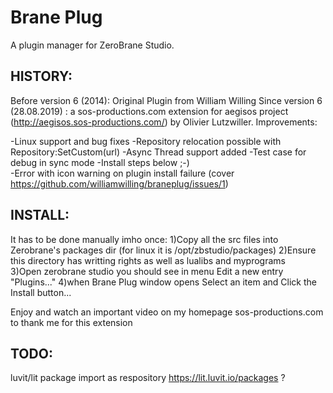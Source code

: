 # Brane Plug

A plugin manager for ZeroBrane Studio.

HISTORY:
--------

Before version 6 (2014): Original Plugin from William Willing
Since version 6 (28.08.2019) : a sos-productions.com extension for aegisos project (http://aegisos.sos-productions.com/) by Olivier Lutzwiller. Improvements:

-Linux support and bug fixes
-Repository relocation possible with Repository:SetCustom(url)
-Async Thread support added
-Test case for debug in sync mode
-Install steps below ;-)  
-Error with icon warning on plugin install failure (cover https://github.com/williamwilling/braneplug/issues/1)

INSTALL:
--------

  It has to be done manually imho once:
  1)Copy all the src files into Zerobrane's packages dir (for linux it is /opt/zbstudio/packages)
  2)Ensure this directory has writting rights as well as lualibs and myprograms  
  3)Open zerobrane studio you should see in menu Edit a new entry "Plugins..." 
  4)when Brane Plug window opens Select an item and Click the Install button...
  
  Enjoy and watch an important video on my homepage sos-productions.com to thank me for this extension

TODO:
------

  luvit/lit package import as respository https://lit.luvit.io/packages ?
